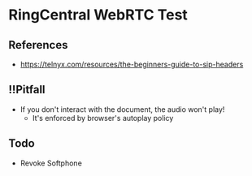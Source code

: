 # RingCentral WebRTC Test


## References

- https://telnyx.com/resources/the-beginners-guide-to-sip-headers


## !!Pitfall

- If you don't interact with the document, the audio won't play!
  - It's enforced by browser's autoplay policy


## Todo

- Revoke Softphone
